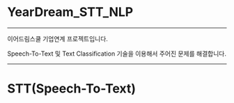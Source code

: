 # YearDream_STT_NLP
---
이어드림스쿨 기업연계 프로젝트입니다.

Speech-To-Text 및 Text Classification 기술을 이용해서 주어진 문제를 해결합니다.

---
# STT(Speech-To-Text) 
